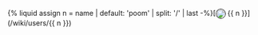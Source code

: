 {% liquid
assign n = name | default: 'poom' | split: '/' | last
-%}[<span class="not-prose" style="display:inline-flex;align-items:baseline;gap:0.5ex"><span style="align-self:center"><img src="https://creatorsgarten.org/api/users/@{{ n }}/picture" style="width:18px;height:18px;border-radius:100%;border:0.5px solid black"></span> {{ n }}</span>](/wiki/users/{{ n }})